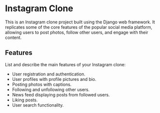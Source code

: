 # Instagram Clone

This is an Instagram clone project built using the Django web framework. It replicates some of the core features of the popular social media platform, allowing users to post photos, follow other users, and engage with their content.

## Features

List and describe the main features of your Instagram clone:

- User registration and authentication.
- User profiles with profile pictures and bio.
- Posting photos with captions.
- Following and unfollowing other users.
- News feed displaying posts from followed users.
- Liking posts.
- User search functionality.
